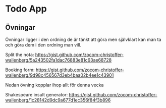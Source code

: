 # Todo App

## Övningar

Övningar ligger i den ordning de är tänkt att göra men självklart kan man ta och göra dem i den ordning man vill.

Split the nota: https://gist.github.com/zocom-christoffer-wallenberg/5a243502fa1dac76883e81c63ae68728

Booking form: https://gist.github.com/zocom-christoffer-wallenberg/9d98c456567d3eb4baa02b4ee1c43901

Nedan övning kopplar ihop allt för denna vecka

Shakespeare insult generator: https://gist.github.com/zocom-christoffer-wallenberg/1c28142d9dc9a677d1ec356f84f3b896
